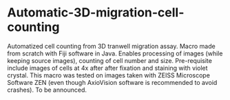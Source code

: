 # Automatic-3D-migration-cell-counting
Automatized cell counting from 3D tranwell migration assay. Macro made from scratch with Fiji software in Java. Enables processing of images (while keeping source images), counting of cell number and size. 
Pre-requisite include images of cells at 4x after after fixation and staining with violet crystal. This macro was tested on images taken with ZEISS Microscope Software ZEN (even though AxioVision software is recommended to avoid crashes). To be announced. 
